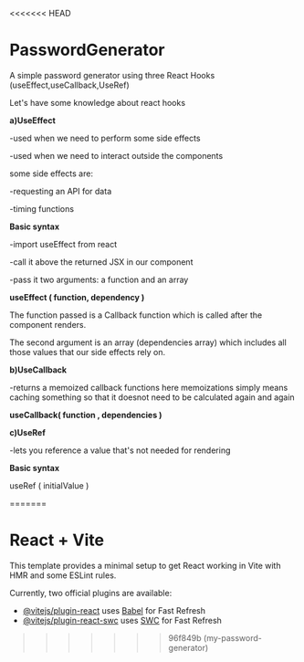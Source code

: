 <<<<<<< HEAD
# PasswordGenerator
A simple password generator using three React Hooks (useEffect,useCallback,UseRef)

Let's have some knowledge about react hooks

**a)UseEffect**

-used when we need to perform some side effects

-used when we need to interact outside the components

some side effects are:

-requesting an API for data

-timing functions 

**Basic syntax**

-import useEffect from react

-call it above the returned JSX in our component

-pass it two arguments: a function and an array

**useEffect ( function, dependency )**

The function passed is a Callback function which is called after the component renders.

The second argument is an array (dependencies array) which includes  all those values that our side effects rely on.


**b)UseCallback**

-returns a memoized callback functions
here memoizations simply means caching something so that it doesnot need to be calculated again and again

**useCallback( function , dependencies )**

**c)UseRef**

-lets you reference a value that's not needed for rendering 

**Basic syntax**

useRef ( initialValue )

=======
# React + Vite

This template provides a minimal setup to get React working in Vite with HMR and some ESLint rules.

Currently, two official plugins are available:

- [@vitejs/plugin-react](https://github.com/vitejs/vite-plugin-react/blob/main/packages/plugin-react/README.md) uses [Babel](https://babeljs.io/) for Fast Refresh
- [@vitejs/plugin-react-swc](https://github.com/vitejs/vite-plugin-react-swc) uses [SWC](https://swc.rs/) for Fast Refresh
>>>>>>> 96f849b (my-password-generator)
